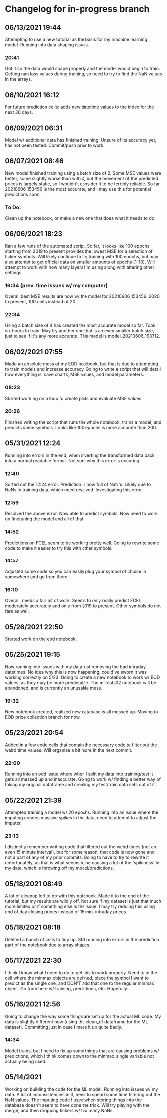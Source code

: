 # Changelog for in-progress branch

## 06/13/2021 19:44
Attempting to use a new tutorial as the basis for my machine learning model. Running into data shaping issues.

### 20:41
Got it so the data would shape properly and the model would begin to train. Getting nan loss values during training, so need to try to find the NaN values in the arrays.

## 06/10/2021 16:12

For future prediction cells: adds new datetime values to the index for the next 30 days.

## 06/09/2021 06:31

Model w/ additional data has finished training. Unsure of its accuracy yet, has not been tested. Commit/push prior to work.

## 06/07/2021 08:46

New model finished training using a batch size of 2. Some MSE values were better, some slightly worse than with 4, but the movement of the predicted prices is largely static, so I wouldn't consider it to be terribly reliable. So far 20210606_153456 is the most accurate, and I may use this for potential predictions soon.

### To Do:

Clean up the notebook, or make a new one that does what it needs to do.

## 06/06/2021 18:23

Ran a few runs of the automated script. So far, it looks like 100 epochs starting from 2019 to present provides the lowest MSE for a selection of ticker symbols. Will likely continue to try training with 100 epochs, but may also attempt to get official data on smaller amounts of epochs (1-10). Will attempt to work with how many layers I'm using along with altering other settings.

### 16:34 (prev. time issues w/ my computer)

Overall best MSE results are now w/ the model for 20210606_153456. 2020 to present, 100 units instead of 20. 

### 22:34
Using a batch size of 4 has created the most accurate model so far. Took six hours to train. May try another one that is an even smaller batch size, just to see if it's any more accurate. This model is model_20210606_163712. 

## 06/02/2021 07:55
Made an absolute mess of my EOD notebook, but that is due to attempting to train models and increase accuracy. Going to write a script that will detail how everything is, save charts, MSE values, and model parameters.

### 08:23 

Started working on a loop to create plots and evaluate MSE values.

### 20:26
Finished writing the script that runs the whole notebook, trains a model, and predicts some symbols. Looks like 100 epochs is more accurate than 200.

## 05/31/2021 12:24
Running into errors in the end, when inverting the transformed data back into a normal readable format. Not sure why this error is occuring.

### 12:40
Sorted out the 12:24 error. Prediction is now full of NaN's. Likely due to NaNs in training data, which need resolved. Investigating this error.

### 12:59
Resolved the above error. Now able to predict symbols. Now need to work on finetuning the model and all of that.

### 14:52
Predictions on FCEL seem to be working pretty well. Going to rewrite some code to make it easier to try this with other symbols.

### 14:57
Adjusted some code so you can easily plug your symbol of choice in somewhere and go from there.

### 16:10
Overall, needs a fair bit of work. Seems to only really predict FCEL moderately accurately and only from 2019 to present. Other symbols do not fare as well.

## 05/26/2021 22:50
Started work on the eod notebook. 

## 05/25/2021 19:15
Now running into issues with my data just removing the bad intraday datetimes. No idea why this is now happening, could've sworn it was working correctly on 5/23. Going to create a new notebook to work w/ EOD values, as they may be more predictable. The mlTests02 notebook will be abandoned, and is currently an unusable mess.

### 19:32
New notebook created, realized new database is all messed up. Moving to EOD price collection branch for now.

## 05/23/2021 20:54
Added in a few code cells that contain the necessary code to filter out the weird time values. Will organize a bit more in the next commit.

### 22:00
Running into an odd issue where when I split my data into training/test it gets all messed up and inaccurate. Going to work w/ finding a better way of taking my original dataframe and creating my test/train data sets out of it.

## 05/22/2021 21:39
Attempted training a model w/ 20 epochs. Running into an issue where the imputing creates massive spikes in the data, need to attempt to adjust the imputer.

### 23:13
I distinctly remember writing code that filtered out the weird times (not an even 15 minute interval), but for some reason, that code is now gone and not a part of any of my prior commits. Going to have to try to rewrite it unfortunately, as that is what seems to be causing a lot of the 'spikiness' in my data, which is throwing off my model/predictions.

## 05/18/2021 08:49
A lot of cleanup left to do with this notebook. Made it to the end of the tutorial, but my results are wildly off. Not sure if my dataset is just that much more limited or if something else is the issue. I may try redoing this using end of day closing prices instead of 15 min. intraday prices.

## 05/18/2021 08:18
Deleted a bunch of cells to tidy up. Still running into errors in the prediction part of the notebook due to array shapes.

## 05/17/2021 22:30
I think I know what I need to do to get this to work properly. Need to in the cell where the minmax objects are defined, place the symbol I want to predict as the single one, and DON'T add that one to the regular minmax object. Go from here w/ training, predictions, etc. Hopefully.

## 05/16/2021 12:56
Going to change the way some things are set up for the actual ML code. My data is slightly different now (using the clean_df dataframe for the ML dataset). Committing just in case I mess it up quite badly.

### 14:34
Model trains, but I need to fix up some things that are causing problems w/ predictions, which I think comes down to the minmax_single variable not actually being used.

## 05/14/2021
Working on building the code for the ML model. Running into issues w/ my data. A lot of inconsistencies in it, need to spend some time filtering out the NaN values. The imputing code I used when storing things into the database doesn't seem to have done the trick. Will try playing with the merge, and then dropping tickers w/ too many NaNs.
